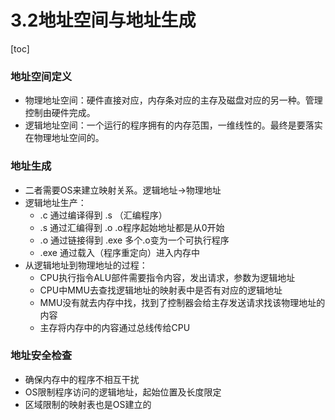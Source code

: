 # 3.2地址空间与地址生成

[toc]

### 地址空间定义

* 物理地址空间：硬件直接对应，内存条对应的主存及磁盘对应的另一种。管理控制由硬件完成。
* 逻辑地址空间：一个运行的程序拥有的内存范围，一维线性的。最终是要落实在物理地址空间的。

### 地址生成

* 二者需要OS来建立映射关系。逻辑地址->物理地址
* 逻辑地址生产：
    * .c 通过编译得到 .s （汇编程序）
    * .s 通过汇编得到 .o .o程序起始地址都是从0开始
    * .o 通过链接得到 .exe 多个.o变为一个可执行程序
    * .exe 通过载入（程序重定向）进入内存中
* 从逻辑地址到物理地址的过程：
    * CPU执行指令ALU部件需要指令内容，发出请求，参数为逻辑地址
    * CPU中MMU去查找逻辑地址的映射表中是否有对应的逻辑地址
    * MMU没有就去内存中找，找到了控制器会给主存发送请求找该物理地址的内容
    * 主存将内存中的内容通过总线传给CPU

### 地址安全检查

* 确保内存中的程序不相互干扰
* OS限制程序访问的逻辑地址，起始位置及长度限定
* 区域限制的映射表也是OS建立的